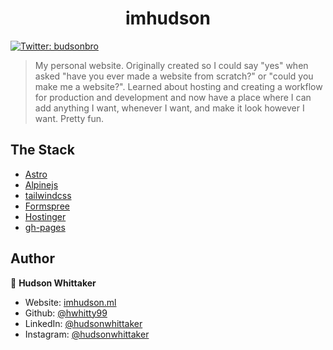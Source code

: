 <h1 align="center">imhudson</h1>
<p>
  <a href="https://twitter.com/budsonbro" target="_blank">
    <img alt="Twitter: budsonbro" src="https://img.shields.io/twitter/follow/budsonbro.svg?style=social" />
  </a>
</p>

> My personal website. Originally created so I could say &#34;yes&#34; when asked &#34;have you ever made a website from scratch?&#34; or &#34;could you make me a website?&#34;. Learned about hosting and creating a workflow for production and development and now have a place where I can add anything I want, whenever I want, and make it look however I want. Pretty fun.

## The Stack

-   [Astro](https://astro.build)
-   [Alpinejs](https://alpinejs.dev)
-   [tailwindcss](https://tailwindcss.com)
-   [Formspree](https://formspree.io/)
-   [Hostinger](https://hostinger.com)
-   [gh-pages](https://www.npmjs.com/package/gh-pages)

## Author

👤 **Hudson Whittaker**

-   Website: [imhudson.ml](https://imhudson.ml)
-   Github: [@hwhitty99](https://github.com/hwhitty99)
-   LinkedIn: [@hudsonwhittaker](https://linkedin.com/in/hudsonwhittaker)
-   Instagram: [@hudsonwhittaker](https://instagram.com/hudsonwhittaker)
